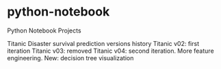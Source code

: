 # python-notebook
Python Notebook Projects

Titanic
Disaster survival prediction
versions history
  Titanic v02: first iteration
  Titanic v03: removed
  Titanic v04: second iteration. More feature engineering. New: decision tree visualization
